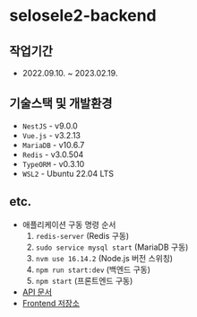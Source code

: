 # selosele2-backend

## 작업기간

- 2022.09.10. ~ 2023.02.19.

## 기술스택 및 개발환경

- `NestJS` - v9.0.0
- `Vue.js` - v3.2.13
- `MariaDB` - v10.6.7
- `Redis` - v3.0.504
- `TypeORM` - v0.3.10
- `WSL2` - Ubuntu 22.04 LTS

## etc.

- 애플리케이션 구동 명령 순서
  1. `redis-server` (Redis 구동)
  2. `sudo service mysql start` (MariaDB 구동)
  3. `nvm use 16.14.2` (Node.js 버전 스위칭)
  4. `npm run start:dev` (백엔드 구동)
  5. `npm start` (프론트엔드 구동)
- [API 문서](http://localhost:3000/api-docs)
- [Frontend 저장소](https://github.com/selosele/selosele2-frontend)
